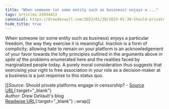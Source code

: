 ```yaml
---
title: "When someone (or some entity such as business) enjoys a ..."
tags: articles-23934413
canonical: https://drewdevault.com/2023/01/30/2023-01-30-Should-private-platforms-engage-in-censorship.html
hide_title: true
---
```


When someone (or some entity such as business) enjoys a particular freedom, the way they exercise it is meaningful. Inaction is a form of complicity; allowing hate to remain on your platform is an acknowledgement of your favor towards the lofty principles outlined in the arguments above *in spite of* the problems enumerated here and the realities faced by marginalized people today. A purely moral consideration thus suggests that exercising your right to free association in your role as a decision-maker at a business is a just response to this status quo.


[[_Source_: Should private platforms engage in censorship? - [Source URL](https://drewdevault.com/2023/01/30/2023-01-30-Should-private-platforms-engage-in-censorship.html){:target="_blank"}<br>
_Author_: Drew DeVault's blog<br>
[Readwise URL](https://readwise.io/open/467872298){:target="_blank"}
::wrap]]